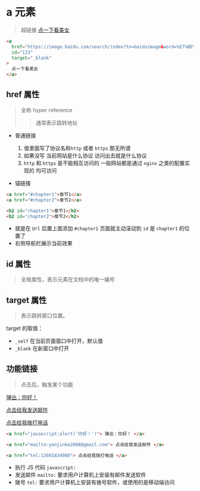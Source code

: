 # a 元素

> 超链接
> <a href="https://image.baidu.com/search/index?tn=baiduimage&word=%E7%BE%8E%E5%A5%B3"
> target="_blank">点一下看美女</a>

```html
<a
  href="https://image.baidu.com/search/index?tn=baiduimage&word=%E7%BE%8E%E5%A5%B3"
  id="123"
  target="_blank"
>
  点一下看美女
</a>
```

## href 属性

> 全称 hyper reference
>
> > 通常表示跳转地址

- 普通链接

  1. 值里面写了<span class="color-success">协议名称</span>`http` 或者 `https` 那无所谓
  2. 如果没写 当前网站是什么协议 访问出去就是什么协议
  3. `http` 和 `https` 是不能相互访问的 一般网站都是通过 `nginx` 之类的配置实现的 <span class="color-info">均可访问</span>

- 锚链接

```html
<a href="#chapter1">章节1</a>
<a href="#chapter2">章节2</a>

<h2 id="chapter1">章节1</h2>
<h2 id="chapter2">章节2</h2>
```

- 就是在 `Url` 后置上面添加 `#chapter1` 页面就主动滚动到 `id` 是 `chapter1` 的位置了
- 右侧导航栏展示当前效果

## id 属性

> 全局属性，表示元素在文档中的唯一编号

## target 属性

> 表示跳转窗口位置。

target 的取值：

- `_self` 在当前页面窗口中打开，默认值
- `_blank` 在新窗口中打开

## 功能链接

> 点击后，触发某个功能

<a href="javascript:alert('你好！')"> 弹出：你好！ </a>

<a href="mailto:yanjinke2008@gmail.com"> 点击给我发送邮件 </a>

<a href="tel:13601834080"> 点击给我拨打电话 </a>

```html
<a href="javascript:alert('你好！')"> 弹出：你好！ </a>

<a href="mailto:yanjinke2008@gmail.com"> 点击给我发送邮件 </a>

<a href="tel:13601834080"> 点击给我拨打电话 </a>
```

- <span class="color-info">执行 JS 代码</span> `javascript:`
- <span class="color-info">发送邮件</span> `mailto:`
  要求用户计算机上安装有邮件发送软件
- <span class="color-info">拨号</span> `tel:`
  要求用户计算机上安装有拨号软件，或使用的是移动端访问
